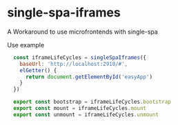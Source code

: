 # single-spa-iframes
A Workaround to use microfrontends with single-spa

Use example

```js
  const iframeLifeCycles = singleSpaIframes({
    baseUrl: 'http://localhost:2910/#',
    elGetter() {
      return document.getElementById('easyApp')
    }
  })

  export const bootstrap = iframeLifeCycles.bootstrap
  export const mount = iframeLifeCycles.mount
  export const unmount = iframeLifeCycles.unmount
```
